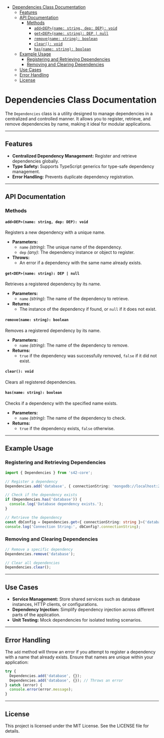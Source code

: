 - [Dependencies Class Documentation](#dependencies-class-documentation)
	- [Features](#features)
	- [API Documentation](#api-documentation)
		- [Methods](#methods)
			- [`add<DEP>(name: string, dep: DEP): void`](#adddepname-string-dep-dep-void)
			- [`get<DEP>(name: string): DEP | null`](#getdepname-string-dep--null)
			- [`remove(name: string): boolean`](#removename-string-boolean)
			- [`clear(): void`](#clear-void)
			- [`has(name: string): boolean`](#hasname-string-boolean)
	- [Example Usage](#example-usage)
		- [Registering and Retrieving Dependencies](#registering-and-retrieving-dependencies)
		- [Removing and Clearing Dependencies](#removing-and-clearing-dependencies)
	- [Use Cases](#use-cases)
	- [Error Handling](#error-handling)
	- [License](#license)


# Dependencies Class Documentation

The `Dependencies` class is a utility designed to manage dependencies in a centralized and controlled manner. It allows you to register, retrieve, and remove dependencies by name, making it ideal for modular applications.

---

## Features

- **Centralized Dependency Management:** Register and retrieve dependencies globally.
- **Type Safety:** Supports TypeScript generics for type-safe dependency management.
- **Error Handling:** Prevents duplicate dependency registration.

---

## API Documentation

### Methods

#### `add<DEP>(name: string, dep: DEP): void`

Registers a new dependency with a unique name.

- **Parameters:**
  - `name` *(string)*: The unique name of the dependency.
  - `dep` *(any)*: The dependency instance or object to register.
- **Throws:**
  - An error if a dependency with the same name already exists.

#### `get<DEP>(name: string): DEP | null`

Retrieves a registered dependency by its name.

- **Parameters:**
  - `name` *(string)*: The name of the dependency to retrieve.
- **Returns:**
  - The instance of the dependency if found, or `null` if it does not exist.

#### `remove(name: string): boolean`

Removes a registered dependency by its name.

- **Parameters:**
  - `name` *(string)*: The name of the dependency to remove.
- **Returns:**
  - `true` if the dependency was successfully removed, `false` if it did not exist.

#### `clear(): void`

Clears all registered dependencies.

#### `has(name: string): boolean`

Checks if a dependency with the specified name exists.

- **Parameters:**
  - `name` *(string)*: The name of the dependency to check.
- **Returns:**
  - `true` if the dependency exists, `false` otherwise.

---

## Example Usage

### Registering and Retrieving Dependencies

```typescript
import { Dependencies } from 's42-core';

// Register a dependency
Dependencies.add('database', { connectionString: 'mongodb://localhost:27017' });

// Check if the dependency exists
if (Dependencies.has('database')) {
  console.log('Database dependency exists.');
}

// Retrieve the dependency
const dbConfig = Dependencies.get<{ connectionString: string }>('database');
console.log('Connection String:', dbConfig?.connectionString);
```

### Removing and Clearing Dependencies

```typescript
// Remove a specific dependency
Dependencies.remove('database');

// Clear all dependencies
Dependencies.clear();
```

---

## Use Cases

- **Service Management:** Store shared services such as database instances, HTTP clients, or configurations.
- **Dependency Injection:** Simplify dependency injection across different parts of the application.
- **Unit Testing:** Mock dependencies for isolated testing scenarios.

---

## Error Handling

The `add` method will throw an error if you attempt to register a dependency with a name that already exists. Ensure that names are unique within your application:

```typescript
try {
  Dependencies.add('database', {});
  Dependencies.add('database', {}); // Throws an error
} catch (error) {
  console.error(error.message);
}
```

---

## License

This project is licensed under the MIT License. See the LICENSE file for details.

